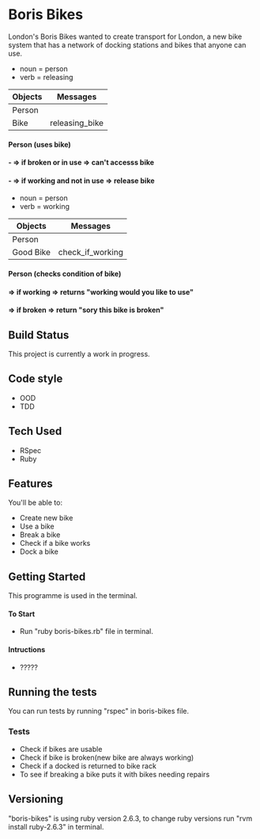 # Boris Bikes
London's Boris Bikes wanted to create transport for London, a new bike system that has a network of docking stations and bikes that anyone can use.

- noun = person
- verb = releasing

Objects  | Messages
------------- | -------------
Person  |
Bike  | releasing_bike

#### Person (uses bike) 
#### - => if broken or in use => can't accesss bike
#### - => if working and not in use => release bike

- noun = person
- verb = working

Objects  | Messages
------------- | -------------
Person  |
Good Bike  | check_if_working

#### Person (checks condition of bike) 
#### => if working => returns "working would you like to use"
#### => if broken => return "sory this bike is broken"

## Build Status

This project is currently a work in progress.

## Code style

- OOD
- TDD

## Tech Used

- RSpec
- Ruby

## Features

You'll be able to:

- Create new bike
- Use a bike
- Break a bike
- Check if a bike works
- Dock a bike

## Getting Started

This programme is used in the terminal.

#### To Start

- Run "ruby  boris-bikes.rb" file in terminal.

#### Intructions

- ?????

## Running the tests

You can run tests by running "rspec" in boris-bikes file.

### Tests 

- Check if bikes are usable
- Check if bike is broken(new bike are always working)
- Check if a docked is returned to bike rack
- To see if breaking a bike puts it with bikes needing repairs


## Versioning

"boris-bikes" is using ruby version 2.6.3, to change ruby versions run "rvm install ruby-2.6.3" in terminal.
